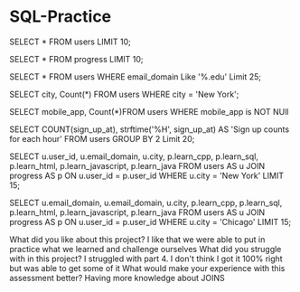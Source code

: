 # SQL-Practice

SELECT *
FROM users
LIMIT 10;
 

SELECT *
FROM progress
LIMIT 10;
 

SELECT * 
FROM users 
WHERE email_domain Like '%.edu'
Limit 25;
 

SELECT city, Count(*) FROM users
WHERE city = 'New York';
 

SELECT mobile_app, Count(*)FROM users
WHERE mobile_app is NOT NUll
 

SELECT COUNT(sign_up_at),
  strftime('%H', sign_up_at) AS 'Sign up counts for each hour'
FROM users
GROUP BY  2
Limit 20;
 

SELECT u.user_id,
  u.email_domain,
  u.city,
  p.learn_cpp,
  p.learn_sql,
  p.learn_html,
  p.learn_javascript,
  p.learn_java
FROM users AS u
JOIN progress AS p 
  ON u.user_id = p.user_id
  WHERE u.city = 'New York' 
LIMIT 15;
 

SELECT u.email_domain,
  u.email_domain,
  u.city,
  p.learn_cpp,
  p.learn_sql,
  p.learn_html,
  p.learn_javascript,
  p.learn_java
FROM users AS u
JOIN progress AS p 
  ON u.user_id = p.user_id
  WHERE  u.city = 'Chicago'
LIMIT 15;
 

What did you like about this project?
I like that we were able to put in practice what we learned and challenge ourselves 
What did you struggle with in this project?
I struggled with  part 4. I don't think I got it 100% right but was able to get some of it
What would make your experience with this assessment better?
Having more knowledge about JOINS 
